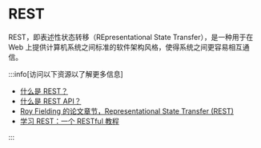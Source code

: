 # REST

REST，即表述性状态转移（REpresentational State Transfer），是一种用于在 Web 上提供计算机系统之间标准的软件架构风格，使得系统之间更容易相互通信。

:::info[访问以下资源以了解更多信息]

- [什么是 REST？](https://www.codecademy.com/article/what-is-rest)
- [什么是 REST API？](https://www.redhat.com/zh/topics/api/what-is-a-rest-api)
- [Roy Fielding 的论文章节，Representational State Transfer (REST)](https://www.ics.uci.edu/~fielding/pubs/dissertation/rest_arch_style.htm)
- [学习 REST：一个 RESTful 教程](https://restapitutorial.com/)

:::
